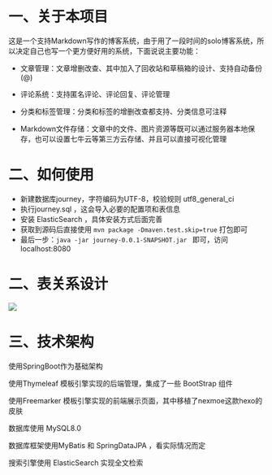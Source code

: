 # 一、关于本项目

这是一个支持Markdown写作的博客系统，由于用了一段时间的solo博客系统，所以决定自己也写一个更方便好用的系统，下面说说主要功能：

* 文章管理：文章增删改查、其中加入了回收站和草稿箱的设计、支持自动备份(@)

* 评论系统：支持匿名评论、评论回复、评论管理

* 分类和标签管理：分类和标签的增删改查都支持、分类信息可注释

* Markdown文件存储：文章中的文件、图片资源等既可以通过服务器本地保存，也可以设置七牛云等第三方云存储、并且可以直接可视化管理

# 二、如何使用

* 新建数据库journey，字符编码为UTF-8，校验规则 utf8_general_ci
* 执行journey.sql ，这会导入必要的配置项和表信息
* 安装 ElasticSearch ，具体安装方式后面完善
* 获取到源码后直接使用 `mvn package -Dmaven.test.skip=true`  打包即可
* 最后一步：`java -jar journey-0.0.1-SNAPSHOT.jar ` 即可，访问 localhost:8080 



# 二、表关系设计

![](https://s2.ax1x.com/2019/11/28/QFQuLD.png)

# 三、技术架构

使用SpringBoot作为基础架构

使用Thymeleaf 模板引擎实现的后端管理，集成了一些 BootStrap 组件

使用Freemarker 模板引擎实现的前端展示页面，其中移植了nexmoe这款hexo的皮肤

数据库使用 MySQL8.0 

数据库框架使用MyBatis 和 SpringDataJPA ，看实际情况而定

搜索引擎使用 ElasticSearch 实现全文检索

